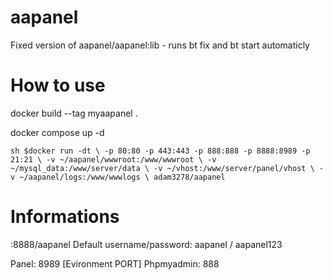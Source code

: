 # aapanel
Fixed version of aapanel/aapanel:lib - runs bt fix and bt start automaticly

How to use
==

docker build --tag myaapanel .


docker compose up -d

``sh
$docker run -dt \
-p 80:80 -p 443:443 -p 888:888 -p 8888:8989 -p 21:21 \
-v ~/aapanel/wwwroot:/www/wwwroot \
-v ~/mysql_data:/www/server/data \
-v ~/vhost:/www/server/panel/vhost \
-v ~/aapanel/logs:/www/wwwlogs \
adam3278/aapanel``

Informations
==
<ip>:8888/aapanel
Default username/password: aapanel / aapanel123

Panel: 8989 [Evironment PORT]
Phpmyadmin: 888
